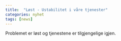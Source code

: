 ```yaml
---
title:  "Løst - Ustabilitet i våre tjenester"
categories: nyhet
tags: [news]
---
```

Problemet er løst og tjenestene er tilgjengelige igjen.
